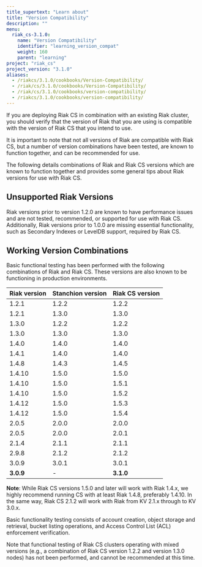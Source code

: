 ```yaml
---
title_supertext: "Learn about"
title: "Version Compatibility"
description: ""
menu:
  riak_cs-3.1.0:
    name: "Version Compatibility"
    identifier: "learning_version_compat"
    weight: 160
    parent: "learning"
project: "riak_cs"
project_version: "3.1.0"
aliases:
  - /riakcs/3.1.0/cookbooks/Version-Compatibility/
  - /riak/cs/3.1.0/cookbooks/Version-Compatibility/
  - /riak/cs/3.1.0/cookbooks/version-compatibility/
  - /riakcs/3.1.0/cookbooks/version-compatibility/
---
```


If you are deploying Riak CS in combination with an existing Riak
cluster, you should verify that the version of Riak that you are using
is compatible with the version of Riak CS that you intend to use.

It is important to note that not all versions of Riak are compatible
with Riak CS, but a number of version combinations have been tested, are
known to function together, and can be recommended for use.

The following details combinations of Riak and Riak CS versions which
are known to function together and provides some general tips about Riak
versions for use with Riak CS.

## Unsupported Riak Versions

Riak versions prior to version 1.2.0 are known to have performance
issues and are not tested, recommended, or supported for use with Riak
CS. Additionally, Riak versions prior to 1.0.0 are missing essential
functionality, such as Secondary Indexes or LevelDB support, required by
Riak CS.

## Working Version Combinations

Basic functional testing has been performed with the following combinations of
Riak and Riak CS. These versions are also known to be functioning in production environments.

Riak version  | Stanchion version | Riak CS version
--------------|-------------------|----------------
1.2.1         | 1.2.2             | 1.2.2
1.2.1         | 1.3.0             | 1.3.0
1.3.0         | 1.2.2             | 1.2.2
1.3.0         | 1.3.0             | 1.3.0
1.4.0         | 1.4.0             | 1.4.0
1.4.1         | 1.4.0             | 1.4.0
1.4.8         | 1.4.3             | 1.4.5
1.4.10        | 1.5.0             | 1.5.0
1.4.10        | 1.5.0             | 1.5.1
1.4.10        | 1.5.0             | 1.5.2
1.4.12        | 1.5.0             | 1.5.3
1.4.12        | 1.5.0             | 1.5.4
2.0.5         | 2.0.0             | 2.0.0
2.0.5         | 2.0.0             | 2.0.1
2.1.4         | 2.1.1             | 2.1.1
2.9.8         | 2.1.2             | 2.1.2
3.0.9         | 3.0.1             | 3.0.1
**3.0.9**     | -                 | **3.1.0**

**Note**: While Riak CS versions 1.5.0 and later will work with Riak
1.4.x, we highly recommend running CS with at least Riak 1.4.8,
preferably 1.4.10. In the same way, Riak CS 2.1.2 will work with Riak
 from KV 2.1.x through to KV 3.0.x.

Basic functionality testing consists of account creation, object storage and
retrieval, bucket listing operations, and Access Control List (ACL) enforcement
verification.

Note that functional testing of Riak CS clusters operating with mixed versions
(e.g., a combination of Riak CS version 1.2.2 and version 1.3.0 nodes) has not
been performed, and cannot be recommended at this time.
